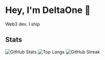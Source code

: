 # Hey, I'm DeltaOne 👋

Web3 dev. I ship

## Stats

![GitHub Stats](https://github-readme-stats.vercel.app/api?username=DeltaOne&show_icons=true)
![Top Langs](https://github-readme-stats.vercel.app/api/top-langs/?username=DeltaOne&layout=compact)
![GitHub Streak](https://streak-stats.demolab.com?user=DeltaOne)